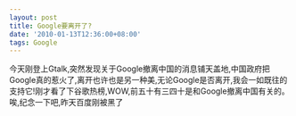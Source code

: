 ```yaml
---
layout: post
title: Google要离开了?
date: '2010-01-13T12:36:00+08:00'
tags: Google
---
```


今天刚登上Gtalk,突然发现关于Google撤离中国的消息铺天盖地,中国政府把Google真的惹火了,离开也许也是另一种美,无论Google是否离开,我会一如既往的支持它!刚才看了下谷歌热榜,WOW,前五十有三四十是和Google撤离中国有关的。唉,纪念一下吧,昨天百度刚被黑了
